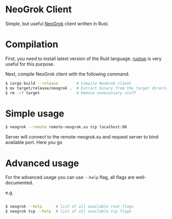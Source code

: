 # NeoGrok Client

Simple, but useful [NeoGrok](https://git.nerodono.su/nero/neogrok) client written in Rust.


# Compilation

First, you need to install latest version of the Rust language. [rustup](https://rustup.rs/) is very useful for this purpose.

Next, compile NeoGrok client with the following command:

```bash
$ cargo build --release        # Compile NeoGrok client
$ mv target/release/neogrok .  # Extract binary from the target directory
$ rm -rf target                # Remove unnecessary stuff
```

# Simple usage

```bash
$ neogrok --remote remote-neogrok.su tcp localhost:80
```

Server will connect to the remote-neogrok.su and request server to bind available port. Here you go

# Advanced usage

For the advanced usage you can use `--help` flag, all flags are well-documented.

e.g.

```bash

$ neogrok --help      # list of all available root flags
$ neogrok tcp --help  # list of all available tcp flags

```

